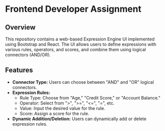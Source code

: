 # Frontend Developer Assignment

## Overview
This repository contains a web-based Expression Engine UI implemented using Bootstrap and React. The UI allows users to define expressions with various rules, operators, and scores, and combine them using logical connectors (AND/OR).

## Features
- **Connector Type:** Users can choose between "AND" and "OR" logical connectors.
- **Expression Rules:**
  - Rule Type: Choose from "Age," "Credit Score," or "Account Balance."
  - Operator: Select from ">", ">=", "<=", "=", etc.
  - Value: Input the desired value for the rule.
  - Score: Assign a score for the rule.
- **Dynamic Addition/Deletion:** Users can dynamically add or delete expression rules.


